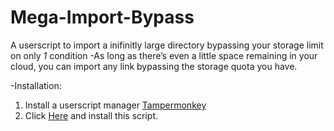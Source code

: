 # Mega-Import-Bypass

A userscript to import a inifinitly large directory bypassing your storage limit on only *1* condition
-As long as there’s even a little space remaining in your cloud, you can import any link bypassing the storage quota you have.

-Installation:
1. Install a userscript manager <a href="https://chrome.google.com/webstore/detail/tampermonkey/dhdgffkkebhmkfjojejmpbldmpobfkfo?hl=en">Tampermonkey</a>
2. Click <a href="https://github.com/Cyberavater/Mega-Import-Bypass/raw/main/script.user.js">Here</a> and install this script.
